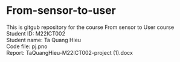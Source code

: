 # From-sensor-to-user
This is gitgub repository for the course From sensor to User course <br>
Student ID: M22ICT002 <br>
Student name: Ta Quang Hieu <br>
Code file: pj.pno <br>
Report: TaQuangHieu-M22ICT002-project (1).docx
